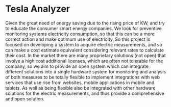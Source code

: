 # Tesla Analyzer

Given the great need of energy saving due to the rising price of KW, and try to educate the consumer smart energy companies. 
We look for preventive monitoring systems electricity consumption, so that this can be a more correct action and make optimum 
use of electricity. 
So this project is focused on developing a system to acquire electric measurements, and so can make a cost estimate equivalent 
considering relevant rates to calculate their cost. In the market there are many proprietary solutions (not open) that involve 
a high cost additional licenses, which are often not tolerable for the company, so we aim to provide an open system which can 
integrate different solutions into a single hardware system for monitoring and analysis of both measures to be totally flexible 
to implement integrations with web services that use rise from websites, mobile applications in mobile and tablets. As well as 
being flexible also be integrated with other hardware solutions for the electric measurements, and thus provide a comprehensive 
and open solution. 
